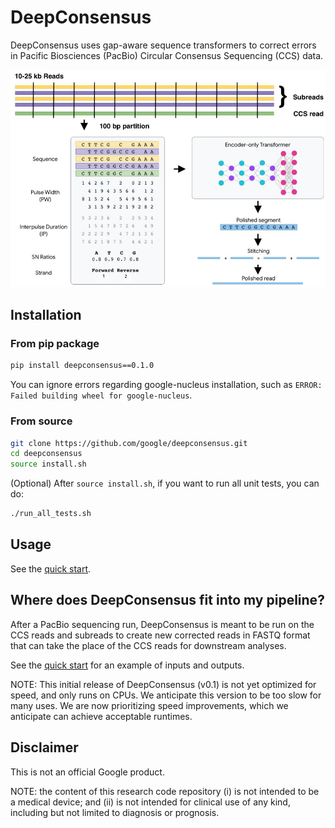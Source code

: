 # DeepConsensus

DeepConsensus uses gap-aware sequence transformers to correct errors in Pacific
Biosciences (PacBio) Circular Consensus Sequencing (CCS) data.

![DeepConsensus overview diagram](https://raw.githubusercontent.com/google/deepconsensus/main/docs/images/pipeline_figure.png)

## Installation

### From pip package

```bash
pip install deepconsensus==0.1.0
```

You can ignore errors regarding google-nucleus installation, such as `ERROR:
Failed building wheel for google-nucleus`.

### From source

```bash
git clone https://github.com/google/deepconsensus.git
cd deepconsensus
source install.sh
```

(Optional) After `source install.sh`, if you want to run all unit tests, you can
do:

```bash
./run_all_tests.sh
```

## Usage

See the [quick start](docs/quick_start.md).

## Where does DeepConsensus fit into my pipeline?

After a PacBio sequencing run, DeepConsensus is meant to be run on the CCS reads
and subreads to create new corrected reads in FASTQ format that can take the
place of the CCS reads for downstream analyses.

See the [quick start](docs/quick_start.md) for an example of inputs and outputs.

NOTE: This initial release of DeepConsensus (v0.1) is not yet optimized for
speed, and only runs on CPUs. We anticipate this version to be too slow for many
uses. We are now prioritizing speed improvements, which we anticipate can
achieve acceptable runtimes.

## Disclaimer

This is not an official Google product.

NOTE: the content of this research code repository (i) is not intended to be a
medical device; and (ii) is not intended for clinical use of any kind, including
but not limited to diagnosis or prognosis.
